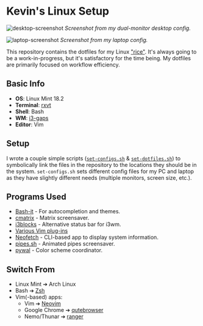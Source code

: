 # Kevin's Linux Setup

![desktop-screenshot](https://i.imgur.com/mbu9aYf.png)
*Screenshot from my dual-monitor desktop config.*

![laptop-screenshot](https://i.imgur.com/hrSnXmV.png)
*Screenshot from my laptop config.*

This repository contains the dotfiles for my Linux
["rice"](https://www.reddit.com/r/unixporn/comments/3iy3wd/stupid_question_what_is_ricing/cukxwog/).
It's always going to be a work-in-progress, but it's satisfactory for the time
being. My dotfiles are primarily focused on workflow efficiency.

## Basic Info
* **OS**: Linux Mint 18.2
* **Terminal**: [rxvt](https://www.wikiwand.com/en/Rxvt) 
* **Shell**: Bash
* **WM**: [i3-gaps](https://github.com/Airblader/i3)
* **Editor**: Vim

## Setup
I wrote a couple simple scripts
([`set-configs.sh`](https://github.com/Kevin-Mok/linux-config/blob/master/configs/set-configs.sh) &
[`set-dotfiles.sh`](https://github.com/Kevin-Mok/linux-config/blob/master/dotfiles/set-dotfiles.sh))
to symbolically link the files in the repository to the locations they should be
in the system. `set-configs.sh` sets different config files for my PC and laptop
as they have slightly different needs (multiple monitors, screen size, etc.).

## Programs Used
* [Bash-it](https://github.com/Bash-it/bash-it/) - For autocompletion and themes.
* [cmatrix](https://github.com/abishekvashok/cmatrix) - Matrix screensaver.
* [i3blocks](https://github.com/vivien/i3blocks) - Alternative status bar for
  i3wm.
* [Various Vim plug-ins](https://github.com/Kevin-Mok/linux-config/blob/f922e56b50635c9344b26f9088e37acea5647359/dotfiles/vimrc#L38)
* [Neofetch](https://github.com/dylanaraps/neofetch) - CLI-based app to display
  system information.
* [pipes.sh](https://github.com/pipeseroni/pipes.sh) - Animated pipes
  screensaver.
* [pywal](https://github.com/dylanaraps/pywal) - Color scheme coordinator.

## Switch From
* Linux Mint ➔ Arch Linux
* Bash ➔ [Zsh](http://zsh.sourceforge.net/)
* Vim(-based) apps:
  * Vim ➔ [Neovim](https://github.com/neovim/neovim)
  * Google Chrome ➔ [qutebrowser](https://github.com/qutebrowser/qutebrowser)
  * Nemo/Thunar ➔ [ranger](https://ranger.github.io/)

<!-- below are more minor stylistic goals that don't feel the need to explicitly
include
* i3blocks ➔ Polybar
* Discord ➔ CLI IRC app -->
